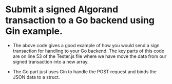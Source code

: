 # Submit a signed Algorand transaction to a Go backend using Gin example.

- The above code gives a good example of how you would send a sign transaction for handling to your Go backend. The key parts of this code are on line 53 of the Tester.js file where we have move the data from our signed transaction into a new array.  

- The Go part just uses Gin to handle the POST request and binds the JSON data to a struct.